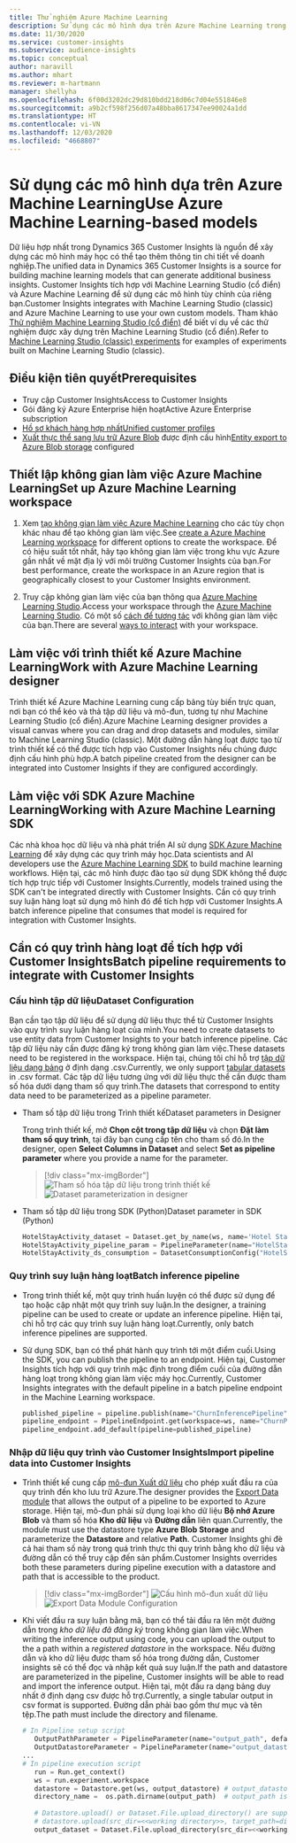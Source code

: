 ```yaml
---
title: Thử nghiệm Azure Machine Learning
description: Sử dụng các mô hình dựa trên Azure Machine Learning trong Dynamics 365 Customer Insights.
ms.date: 11/30/2020
ms.service: customer-insights
ms.subservice: audience-insights
ms.topic: conceptual
author: naravill
ms.author: mhart
ms.reviewer: m-hartmann
manager: shellyha
ms.openlocfilehash: 6f00d3202dc29d810bdd218d06c7d04e551846e8
ms.sourcegitcommit: a9b2cf598f256d07a48bba8617347ee90024a1dd
ms.translationtype: HT
ms.contentlocale: vi-VN
ms.lasthandoff: 12/03/2020
ms.locfileid: "4668807"
---
```

# <a name="use-azure-machine-learning-based-models"></a><span data-ttu-id="14b6b-103">Sử dụng các mô hình dựa trên Azure Machine Learning</span><span class="sxs-lookup"><span data-stu-id="14b6b-103">Use Azure Machine Learning-based models</span></span>

<span data-ttu-id="14b6b-104">Dữ liệu hợp nhất trong Dynamics 365 Customer Insights là nguồn để xây dựng các mô hình máy học có thể tạo thêm thông tin chi tiết về doanh nghiệp.</span><span class="sxs-lookup"><span data-stu-id="14b6b-104">The unified data in Dynamics 365 Customer Insights is a source for building machine learning models that can generate additional business insights.</span></span> <span data-ttu-id="14b6b-105">Customer Insights tích hợp với Machine Learning Studio (cổ điển) và Azure Machine Learning để sử dụng các mô hình tùy chỉnh của riêng bạn.</span><span class="sxs-lookup"><span data-stu-id="14b6b-105">Customer Insights integrates with Machine Learning Studio (classic) and Azure Machine Learning to use your own custom models.</span></span> <span data-ttu-id="14b6b-106">Tham khảo [Thử nghiệm Machine Learning Studio (cổ điển)](machine-learning-studio-experiments.md) để biết ví dụ về các thử nghiệm được xây dựng trên Machine Learning Studio (cổ điển).</span><span class="sxs-lookup"><span data-stu-id="14b6b-106">Refer to [Machine Learning Studio (classic) experiments](machine-learning-studio-experiments.md) for examples of experiments built on Machine Learning Studio (classic).</span></span> 

## <a name="prerequisites"></a><span data-ttu-id="14b6b-107">Điều kiện tiên quyết</span><span class="sxs-lookup"><span data-stu-id="14b6b-107">Prerequisites</span></span>

- <span data-ttu-id="14b6b-108">Truy cập Customer Insights</span><span class="sxs-lookup"><span data-stu-id="14b6b-108">Access to Customer Insights</span></span>
- <span data-ttu-id="14b6b-109">Gói đăng ký Azure Enterprise hiện hoạt</span><span class="sxs-lookup"><span data-stu-id="14b6b-109">Active Azure Enterprise subscription</span></span>
- [<span data-ttu-id="14b6b-110">Hồ sơ khách hàng hợp nhất</span><span class="sxs-lookup"><span data-stu-id="14b6b-110">Unified customer profiles</span></span>](data-unification.md)
- <span data-ttu-id="14b6b-111">[Xuất thực thể sang lưu trữ Azure Blob](export-azure-blob-storage.md) được định cấu hình</span><span class="sxs-lookup"><span data-stu-id="14b6b-111">[Entity export to Azure Blob storage](export-azure-blob-storage.md) configured</span></span>

## <a name="set-up-azure-machine-learning-workspace"></a><span data-ttu-id="14b6b-112">Thiết lập không gian làm việc Azure Machine Learning</span><span class="sxs-lookup"><span data-stu-id="14b6b-112">Set up Azure Machine Learning workspace</span></span>

1. <span data-ttu-id="14b6b-113">Xem [tạo không gian làm việc Azure Machine Learning](https://docs.microsoft.com/azure/machine-learning/concept-workspace#-create-a-workspace) cho các tùy chọn khác nhau để tạo không gian làm việc.</span><span class="sxs-lookup"><span data-stu-id="14b6b-113">See [create a Azure Machine Learning workspace](https://docs.microsoft.com/azure/machine-learning/concept-workspace#-create-a-workspace) for different options to create the workspace.</span></span> <span data-ttu-id="14b6b-114">Để có hiệu suất tốt nhất, hãy tạo không gian làm việc trong khu vực Azure gần nhất về mặt địa lý với môi trường Customer Insights của bạn.</span><span class="sxs-lookup"><span data-stu-id="14b6b-114">For best performance, create the workspace in an Azure region that is geographically closest to your Customer Insights environment.</span></span>

1. <span data-ttu-id="14b6b-115">Truy cập không gian làm việc của bạn thông qua [Azure Machine Learning Studio](https://ml.azure.com/).</span><span class="sxs-lookup"><span data-stu-id="14b6b-115">Access your workspace through the [Azure Machine Learning Studio](https://ml.azure.com/).</span></span> <span data-ttu-id="14b6b-116">Có một số [cách để tương tác](https://docs.microsoft.com/azure/machine-learning/concept-workspace#tools-for-workspace-interaction) với không gian làm việc của bạn.</span><span class="sxs-lookup"><span data-stu-id="14b6b-116">There are several [ways to interact](https://docs.microsoft.com/azure/machine-learning/concept-workspace#tools-for-workspace-interaction) with your workspace.</span></span>

## <a name="work-with-azure-machine-learning-designer"></a><span data-ttu-id="14b6b-117">Làm việc với trình thiết kế Azure Machine Learning</span><span class="sxs-lookup"><span data-stu-id="14b6b-117">Work with Azure Machine Learning designer</span></span>

<span data-ttu-id="14b6b-118">Trình thiết kế Azure Machine Learning cung cấp bảng tùy biến trực quan, nơi bạn có thể kéo và thả tập dữ liệu và mô-đun, tương tự như Machine Learning Studio (cổ điển).</span><span class="sxs-lookup"><span data-stu-id="14b6b-118">Azure Machine Learning designer provides a visual canvas where you can drag and drop datasets and modules, similar to Machine Learning Studio (classic).</span></span> <span data-ttu-id="14b6b-119">Một đường dẫn hàng loạt được tạo từ trình thiết kế có thể được tích hợp vào Customer Insights nếu chúng được định cấu hình phù hợp.</span><span class="sxs-lookup"><span data-stu-id="14b6b-119">A batch pipeline created from the designer can be integrated into Customer Insights if they are configured accordingly.</span></span> 
   
## <a name="working-with-azure-machine-learning-sdk"></a><span data-ttu-id="14b6b-120">Làm việc với SDK Azure Machine Learning</span><span class="sxs-lookup"><span data-stu-id="14b6b-120">Working with Azure Machine Learning SDK</span></span>

<span data-ttu-id="14b6b-121">Các nhà khoa học dữ liệu và nhà phát triển AI sử dụng [SDK Azure Machine Learning](https://docs.microsoft.com/python/api/overview/azure/ml/?view=azure-ml-py&preserve-view=true) để xây dựng các quy trình máy học.</span><span class="sxs-lookup"><span data-stu-id="14b6b-121">Data scientists and AI developers use the [Azure Machine Learning SDK](https://docs.microsoft.com/python/api/overview/azure/ml/?view=azure-ml-py&preserve-view=true) to build machine learning workflows.</span></span> <span data-ttu-id="14b6b-122">Hiện tại, các mô hình được đào tạo sử dụng SDK không thể được tích hợp trực tiếp với Customer Insights.</span><span class="sxs-lookup"><span data-stu-id="14b6b-122">Currently, models trained using the SDK can't be integrated directly with Customer Insights.</span></span> <span data-ttu-id="14b6b-123">Cần có quy trình suy luận hàng loạt sử dụng mô hình đó để tích hợp với Customer Insights.</span><span class="sxs-lookup"><span data-stu-id="14b6b-123">A batch inference pipeline that consumes that model is required for integration with Customer Insights.</span></span>

## <a name="batch-pipeline-requirements-to-integrate-with-customer-insights"></a><span data-ttu-id="14b6b-124">Cần có quy trình hàng loạt để tích hợp với Customer Insights</span><span class="sxs-lookup"><span data-stu-id="14b6b-124">Batch pipeline requirements to integrate with Customer Insights</span></span>

### <a name="dataset-configuration"></a><span data-ttu-id="14b6b-125">Cấu hình tập dữ liệu</span><span class="sxs-lookup"><span data-stu-id="14b6b-125">Dataset Configuration</span></span>

<span data-ttu-id="14b6b-126">Bạn cần tạo tập dữ liệu để sử dụng dữ liệu thực thể từ Customer Insights vào quy trình suy luận hàng loạt của mình.</span><span class="sxs-lookup"><span data-stu-id="14b6b-126">You need to create datasets to use entity data from Customer Insights to your batch inference pipeline.</span></span> <span data-ttu-id="14b6b-127">Các tập dữ liệu này cần được đăng ký trong không gian làm việc.</span><span class="sxs-lookup"><span data-stu-id="14b6b-127">These datasets need to be registered in the workspace.</span></span> <span data-ttu-id="14b6b-128">Hiện tại, chúng tôi chỉ hỗ trợ [tập dữ liệu dạng bảng](https://docs.microsoft.com/azure/machine-learning/how-to-create-register-datasets#tabulardataset) ở định dạng .csv.</span><span class="sxs-lookup"><span data-stu-id="14b6b-128">Currently, we only support [tabular datasets](https://docs.microsoft.com/azure/machine-learning/how-to-create-register-datasets#tabulardataset) in .csv format.</span></span> <span data-ttu-id="14b6b-129">Các tập dữ liệu tương ứng với dữ liệu thực thể cần được tham số hóa dưới dạng tham số quy trình.</span><span class="sxs-lookup"><span data-stu-id="14b6b-129">The datasets that correspond to entity data need to be parameterized as a pipeline parameter.</span></span>
   
* <span data-ttu-id="14b6b-130">Tham số tập dữ liệu trong Trình thiết kế</span><span class="sxs-lookup"><span data-stu-id="14b6b-130">Dataset parameters in Designer</span></span>
   
     <span data-ttu-id="14b6b-131">Trong trình thiết kế, mở **Chọn cột trong tập dữ liệu** và chọn **Đặt làm tham số quy trình**, tại đây bạn cung cấp tên cho tham số đó.</span><span class="sxs-lookup"><span data-stu-id="14b6b-131">In the designer, open **Select Columns in Dataset** and select **Set as pipeline parameter** where you provide a name for the parameter.</span></span>

     > [!div class="mx-imgBorder"]
     > <span data-ttu-id="14b6b-132">![Tham số hóa tập dữ liệu trong trình thiết kế](media/intelligence-designer-dataset-parameters.png "Tham số hóa tập dữ liệu trong trình thiết kế")</span><span class="sxs-lookup"><span data-stu-id="14b6b-132">![Dataset parameterization in designer](media/intelligence-designer-dataset-parameters.png "Dataset parameterization in designer")</span></span>
   
* <span data-ttu-id="14b6b-133">Tham số tập dữ liệu trong SDK (Python)</span><span class="sxs-lookup"><span data-stu-id="14b6b-133">Dataset parameter in SDK (Python)</span></span>
   
   ```python
   HotelStayActivity_dataset = Dataset.get_by_name(ws, name='Hotel Stay Activity Data')
   HotelStayActivity_pipeline_param = PipelineParameter(name="HotelStayActivity_pipeline_param", default_value=HotelStayActivity_dataset)
   HotelStayActivity_ds_consumption = DatasetConsumptionConfig("HotelStayActivity_dataset", HotelStayActivity_pipeline_param)
   ```

### <a name="batch-inference-pipeline"></a><span data-ttu-id="14b6b-134">Quy trình suy luận hàng loạt</span><span class="sxs-lookup"><span data-stu-id="14b6b-134">Batch inference pipeline</span></span>
  
* <span data-ttu-id="14b6b-135">Trong trình thiết kế, một quy trình huấn luyện có thể được sử dụng để tạo hoặc cập nhật một quy trình suy luận.</span><span class="sxs-lookup"><span data-stu-id="14b6b-135">In the designer, a training pipeline can be used to create or update an inference pipeline.</span></span> <span data-ttu-id="14b6b-136">Hiện tại, chỉ hỗ trợ các quy trình suy luận hàng loạt.</span><span class="sxs-lookup"><span data-stu-id="14b6b-136">Currently, only batch inference pipelines are supported.</span></span>

* <span data-ttu-id="14b6b-137">Sử dụng SDK, bạn có thể phát hành quy trình tới một điểm cuối.</span><span class="sxs-lookup"><span data-stu-id="14b6b-137">Using the SDK, you can publish the pipeline to an endpoint.</span></span> <span data-ttu-id="14b6b-138">Hiện tại, Customer Insights tích hợp với quy trình mặc định trong điểm cuối của đường dẫn hàng loạt trong không gian làm việc máy học.</span><span class="sxs-lookup"><span data-stu-id="14b6b-138">Currently, Customer Insights integrates with the default pipeline in a batch pipeline endpoint in the Machine Learning workspace.</span></span>
   
   ```python
   published_pipeline = pipeline.publish(name="ChurnInferencePipeline", description="Published Churn Inference pipeline")
   pipeline_endpoint = PipelineEndpoint.get(workspace=ws, name="ChurnPipelineEndpoint") 
   pipeline_endpoint.add_default(pipeline=published_pipeline)
   ```

### <a name="import-pipeline-data-into-customer-insights"></a><span data-ttu-id="14b6b-139">Nhập dữ liệu quy trình vào Customer Insights</span><span class="sxs-lookup"><span data-stu-id="14b6b-139">Import pipeline data into Customer Insights</span></span>

* <span data-ttu-id="14b6b-140">Trình thiết kế cung cấp [mô-đun Xuất dữ liệu](https://docs.microsoft.com/azure/machine-learning/algorithm-module-reference/export-data) cho phép xuất đầu ra của quy trình đến kho lưu trữ Azure.</span><span class="sxs-lookup"><span data-stu-id="14b6b-140">The designer provides the [Export Data module](https://docs.microsoft.com/azure/machine-learning/algorithm-module-reference/export-data) that allows the output of a pipeline to be exported to Azure storage.</span></span> <span data-ttu-id="14b6b-141">Hiện tại, mô-đun phải sử dụng loại kho dữ liệu **Bộ nhớ Azure Blob** và tham số hóa **Kho dữ liệu** và **Đường dẫn** liên quan.</span><span class="sxs-lookup"><span data-stu-id="14b6b-141">Currently, the module must use the datastore type **Azure Blob Storage** and parameterize the **Datastore** and relative **Path**.</span></span> <span data-ttu-id="14b6b-142">Customer Insights ghi đè cả hai tham số này trong quá trình thực thi quy trình bằng kho dữ liệu và đường dẫn có thể truy cập đến sản phẩm.</span><span class="sxs-lookup"><span data-stu-id="14b6b-142">Customer Insights overrides both these parameters during pipeline execution with a datastore and path that is accessible to the product.</span></span>
   > [!div class="mx-imgBorder"]
   > <span data-ttu-id="14b6b-143">![Cấu hình mô-đun xuất dữ liệu](media/intelligence-designer-importdata.png "Cấu hình mô-đun xuất dữ liệu")</span><span class="sxs-lookup"><span data-stu-id="14b6b-143">![Export Data Module Configuration](media/intelligence-designer-importdata.png "Export Data Module Configuration")</span></span>
   
* <span data-ttu-id="14b6b-144">Khi viết đầu ra suy luận bằng mã, bạn có thể tải đầu ra lên một đường dẫn trong *kho dữ liệu đã đăng ký* trong không gian làm việc.</span><span class="sxs-lookup"><span data-stu-id="14b6b-144">When writing the inference output using code, you can upload the output to the a path within a *registered datastore* in the workspace.</span></span> <span data-ttu-id="14b6b-145">Nếu đường dẫn và kho dữ liệu được tham số hóa trong đường dẫn, Customer insights sẽ có thể đọc và nhập kết quả suy luận.</span><span class="sxs-lookup"><span data-stu-id="14b6b-145">If the path and datastore are parameterized in the pipeline, Customer insights will be able to read and import the inference output.</span></span> <span data-ttu-id="14b6b-146">Hiện tại, một đầu ra dạng bảng duy nhất ở định dạng csv được hỗ trợ.</span><span class="sxs-lookup"><span data-stu-id="14b6b-146">Currently, a single tabular output in csv format is supported.</span></span> <span data-ttu-id="14b6b-147">Đường dẫn phải bao gồm thư mục và tên tệp.</span><span class="sxs-lookup"><span data-stu-id="14b6b-147">The path must include the directory and filename.</span></span>

   ```python
   # In Pipeline setup script
      OutputPathParameter = PipelineParameter(name="output_path", default_value="HotelChurnOutput/HotelChurnOutput.csv")
      OutputDatastoreParameter = PipelineParameter(name="output_datastore", default_value="workspaceblobstore")
   ...
   # In pipeline execution script
      run = Run.get_context()
      ws = run.experiment.workspace
      datastore = Datastore.get(ws, output_datastore) # output_datastore is parameterized
      directory_name =  os.path.dirname(output_path)  # output_path is parameterized.
      
      # Datastore.upload() or Dataset.File.upload_directory() are supported methods to uplaod the data
      # datastore.upload(src_dir=<<working directory>>, target_path=directory_name, overwrite=False, show_progress=True)
      output_dataset = Dataset.File.upload_directory(src_dir=<<working directory>>, target = (datastore, directory_name)) # Remove trailing "/" from directory_name
   ```
